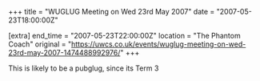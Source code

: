 +++
title = "WUGLUG Meeting on Wed 23rd May 2007"
date = "2007-05-23T18:00:00Z"

[extra]
end_time = "2007-05-23T22:00:00Z"
location = "The Phantom Coach"
original = "https://uwcs.co.uk/events/wuglug-meeting-on-wed-23rd-may-2007-1474488992976/"
+++

This is likely to be a pubglug, since its Term 3

